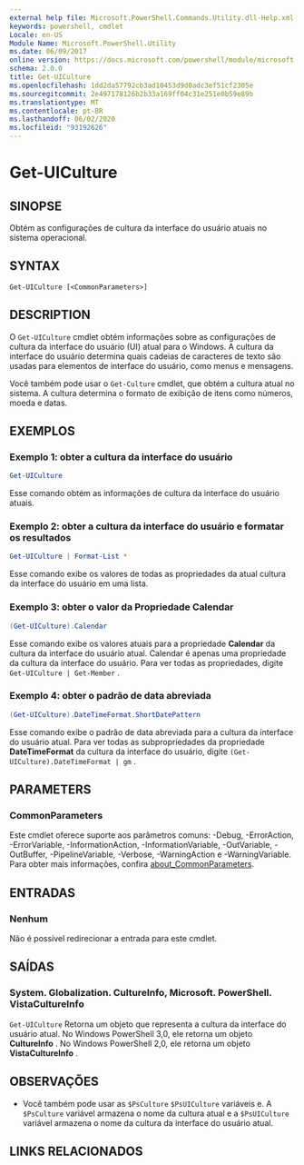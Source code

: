 ```yaml
---
external help file: Microsoft.PowerShell.Commands.Utility.dll-Help.xml
keywords: powershell, cmdlet
Locale: en-US
Module Name: Microsoft.PowerShell.Utility
ms.date: 06/09/2017
online version: https://docs.microsoft.com/powershell/module/microsoft.powershell.utility/get-uiculture?view=powershell-6&WT.mc_id=ps-gethelp
schema: 2.0.0
title: Get-UICulture
ms.openlocfilehash: 1dd2da57792cb3ad10453d9d0adc3ef51cf2305e
ms.sourcegitcommit: 2e497178126b2b33a169ff04c31e251e0b59e89b
ms.translationtype: MT
ms.contentlocale: pt-BR
ms.lasthandoff: 06/02/2020
ms.locfileid: "93192626"
---
```

# Get-UICulture

## SINOPSE
Obtém as configurações de cultura da interface do usuário atuais no sistema operacional.

## SYNTAX

```
Get-UICulture [<CommonParameters>]
```

## DESCRIPTION

O `Get-UICulture` cmdlet obtém informações sobre as configurações de cultura da interface do usuário (UI) atual para o Windows.
A cultura da interface do usuário determina quais cadeias de caracteres de texto são usadas para elementos de interface do usuário, como menus e mensagens.

Você também pode usar o `Get-Culture` cmdlet, que obtém a cultura atual no sistema.
A cultura determina o formato de exibição de itens como números, moeda e datas.

## EXEMPLOS

### Exemplo 1: obter a cultura da interface do usuário

```powershell
Get-UICulture
```

Esse comando obtém as informações de cultura da interface do usuário atuais.

### Exemplo 2: obter a cultura da interface do usuário e formatar os resultados

```powershell
Get-UICulture | Format-List *
```

Esse comando exibe os valores de todas as propriedades da atual cultura da interface do usuário em uma lista.

### Exemplo 3: obter o valor da Propriedade Calendar

```powershell
(Get-UICulture).Calendar
```

Esse comando exibe os valores atuais para a propriedade **Calendar** da cultura da interface do usuário atual.
Calendar é apenas uma propriedade da cultura da interface do usuário.
Para ver todas as propriedades, digite `Get-UICulture | Get-Member` .

### Exemplo 4: obter o padrão de data abreviada

```powershell
(Get-UICulture).DateTimeFormat.ShortDatePattern
```

Esse comando exibe o padrão de data abreviada para a cultura da interface do usuário atual.
Para ver todas as subpropriedades da propriedade **DateTimeFormat** da cultura da interface do usuário, digite `(Get-UICulture).DateTimeFormat | gm` .

## PARAMETERS

### CommonParameters

Este cmdlet oferece suporte aos parâmetros comuns: -Debug, -ErrorAction, -ErrorVariable, -InformationAction, -InformationVariable, -OutVariable, -OutBuffer, -PipelineVariable, -Verbose, -WarningAction e -WarningVariable. Para obter mais informações, confira [about_CommonParameters](../Microsoft.PowerShell.Core/About/about_CommonParameters.md).

## ENTRADAS

### Nenhum

Não é possível redirecionar a entrada para este cmdlet.

## SAÍDAS

### System. Globalization. CultureInfo, Microsoft. PowerShell. VistaCultureInfo

`Get-UICulture` Retorna um objeto que representa a cultura da interface do usuário atual.
No Windows PowerShell 3,0, ele retorna um objeto **CultureInfo** .
No Windows PowerShell 2,0, ele retorna um objeto **VistaCultureInfo** .

## OBSERVAÇÕES

- Você também pode usar as `$PsCulture` `$PsUICulture` variáveis e. A `$PsCulture` variável armazena o nome da cultura atual e a `$PsUICulture` variável armazena o nome da cultura da interface do usuário atual.

## LINKS RELACIONADOS

